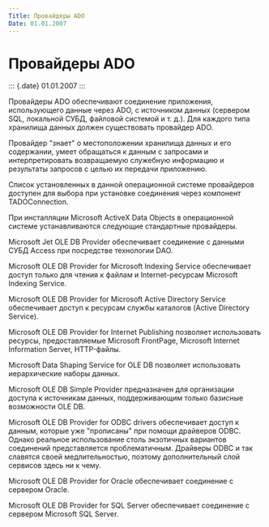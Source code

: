 ```yaml
---
Title: Провайдеры ADO
Date: 01.01.2007
---
```



Провайдеры ADO
==============

::: {.date}
01.01.2007
:::

Провайдеры ADO обеспечивают соединение приложения, использующего данные
через ADO, с источником данных (сервером SQL, локальной СУБД, файловой
системой и т. д.). Для каждого типа хранилища данных должен существовать
провайдер ADO.

Провайдер \"знает\" о местоположении хранилища данных и его содержании,
умеет обращаться к данным с запросами и интерпретировать возвращаемую
служебную информацию и результаты запросов с целью их передачи
приложению.

Список установленных в данной операционной системе провайдеров доступен
для выбора при установке соединения через компонент TADOConnection.

При инсталляции Microsoft ActiveX Data Objects в операционной системе
устанавливаются следующие стандартные провайдеры.

Microsoft Jet OLE DB Provider обеспечивает соединение с данными СУБД
Access при посредстве технологии DАО.

Microsoft OLE DB Provider for Microsoft Indexing Service обеспечивает
доступ только для чтения к файлам и Internet-ресурсам Microsoft Indexing
Service.

Microsoft OLE DB Provider for Microsoft Active Directory Service
обеспечивает доступ к ресурсам службы каталогов (Active Directory
Service).

Microsoft OLE DB Provider for Internet Publishing позволяет использовать
ресурсы, предоставляемые Microsoft FrontPage, Microsoft Internet
Information Server, HTTP-файлы.

Microsoft Data Shaping Service for OLE DB позволяет использовать
иерархические наборы данных.

Microsoft OLE DB Simple Provider предназначен для организации доступа к
источникам данных, поддерживающим только базисные возможности OLE DB.

Microsoft OLE DB Provider for ODBC drivers обеспечивает доступ к данным,
которые уже \"прописаны\" при помощи драйверов ODBC. Однако реальное
использование столь экзотичных вариантов соединений представляется
проблематичным. Драйверы ODBC и так славятся своей медлительностью,
поэтому дополнительный слой сервисов здесь ни к чему.

Microsoft OLE DB Provider for Oracle обеспечивает соединение с сервером
Oracle.

Microsoft OLE DB Provider for SQL Server обеспечивает соединение с
сервером Microsoft SQL Server.
